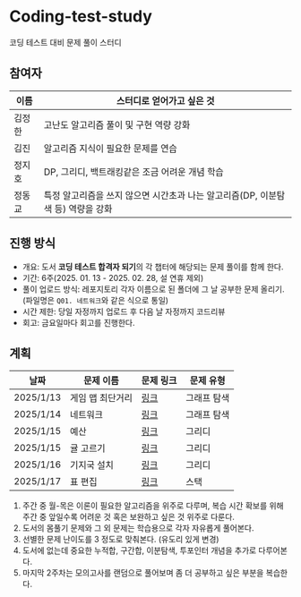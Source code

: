 # Coding-test-study
코딩 테스트 대비 문제 풀이 스터디

## 참여자
이름 | 스터디로 얻어가고 싶은 것
--- | ---
김정한 | 고난도 알고리즘 풀이 및 구현 역량 강화
김진 | 알고리즘 지식이 필요한 문제를 연습
정지호 | DP, 그리디, 백트래킹같은 조금 어려운 개념 학습
정동교 | 특정 알고리즘을 쓰지 않으면 시간초과 나는 알고리즘(DP, 이분탐색 등) 역량을 강화

## 진행 방식
- 개요: 도서 **코딩 테스트 합격자 되기**의 각 챕터에 해당되는 문제 풀이를 함께 한다.
- 기간: 6주(2025. 01. 13 - 2025. 02. 28, 설 연휴 제외)
- 풀이 업로드 방식: 레포지토리 각자 이름으로 된 폴더에 그 날 공부한 문제 올리기. (파일명은 `Q01. 네트워크`와 같은 식으로 통일)
- 시간 제한: 당일 자정까지 업로드 후 다음 날 자정까지 코드리뷰
- 회고: 금요일마다 회고를 진행한다.

## 계획
날짜 | 문제 이름 | 문제 링크 | 문제 유형
--- | --- | --- | --- 
2025/1/13 | 게임 맵 최단거리 | [링크](https://school.programmers.co.kr/learn/courses/30/lessons/1844) | 그래프 탐색
2025/1/14 | 네트워크 | [링크](https://school.programmers.co.kr/learn/courses/30/lessons/43162) | 그래프 탐색
2025/1/15 | 예산 | [링크](https://school.programmers.co.kr/learn/courses/30/lessons/12982) | 그리디
2025/1/15 | 귤 고르기 | [링크](https://school.programmers.co.kr/learn/courses/30/lessons/138476) | 그리디
2025/1/16 | 기지국 설치 | [링크](https://school.programmers.co.kr/learn/courses/30/lessons/12979) | 그리디
2025/1/17 | 표 편집 | [링크](https://school.programmers.co.kr/learn/courses/30/lessons/81303) | 스택

1. 주간 중 월-목은 이론이 필요한 알고리즘을 위주로 다루며, 복습 시간 확보를 위해 주간 중 앞일수록 어려운 것 혹은 보완하고 싶은 것 위주로 다룬다.
2. 도서의 몸풀기 문제와 그 외 문제는 학습용으로 각자 자유롭게 풀어본다.
3. 선별한 문제 난이도를 3 정도로 맞춰본다. (유도리 있게 변경)
4. 도서에 없는데 중요한 누적합, 구간합, 이분탐색, 투포인터 개념을 추가로 다루어본다.
5. 마지막 2주차는 모의고사를 랜덤으로 풀어보며 좀 더 공부하고 싶은 부분을 복습한다.
